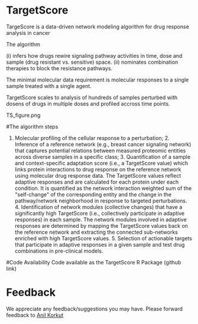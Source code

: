 # TargetScore 

TargeScore is a data-driven network modeling algorithm for drug response analysis in cancer

The algorithm

(i) infers how drugs rewire signaling pathway activities in time, dose and sample (drug resistant vs. sensitive) space.
(ii) nominates combination therapies to block the resistance pathways. 

The minimal molecular data requirement is molecular responses to a single sample treated with a single agent. 

TargetScore scales to analysis of hundreds of samples perturbed with dosens of drugs in multiple doses and profiled accross time points.

TS_figure.png

#The algorithm steps
1. Molecular profiling of the cellular response to a perturbation; 2. Inference of a reference network (e.g., breast cancer signaling network) that captures potential relations between measured proteomic entities across diverse samples in a specific class; 3. Quantification of a sample and context-specific adaptation score (i.e., a TargetScore value) which links protein interactions to drug response on the reference network using molecular drug response data. The TargetScore values reflect adaptive responses and are calculated for each protein under each condition. It is quantified as the network interaction weighted sum of the "self-change" of the corresponding entity and the change in the pathway/network neighborhood in response to targeted perturbations. 4. Identification of network modules (collective changes) that have a significantly high TargetScore (i.e., collectively participate in adaptive responses) in each sample. The network modules involved in adaptive responses are determined by mapping the TargetScore values back on the reference network and extracting the connected sub-networks enriched with high TargetScore values. 5. Selection of actionable targets that participate in adaptive responses in a given sample and test drug combinations in pre-clinical models. 

#Code Availability
Code available as the TargetScore R Package (github link)

# Feedback

We appreciate any feedback/suggestions you may have. Please forward feedback to [Anil Korkut](mailto:akorkut@mdanderson.org)


